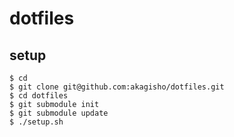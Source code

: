 dotfiles
========

setup
-----

    $ cd
    $ git clone git@github.com:akagisho/dotfiles.git
    $ cd dotfiles
    $ git submodule init
    $ git submodule update
    $ ./setup.sh
